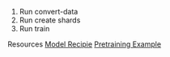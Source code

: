 1. Run convert-data
2. Run create shards
3. Run train

Resources
[Model Recipie](https://github.com/speechbrain/speechbrain/tree/develop/recipes/VoxLingua107)
[Pretraining Example](https://colab.research.google.com/drive/1LN7R3U3xneDgDRK2gC5MzGkLysCWxuC3?usp=sharing#scrollTo=R3B4Dv1Wjfv6)

